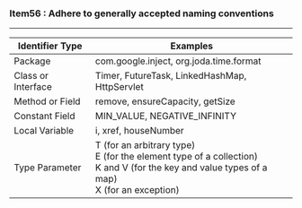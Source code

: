### Item56 : Adhere to generally accepted naming conventions

----------

| Identifier Type | Examples |
| ----|----|
| Package | com.google.inject, org.joda.time.format |
| Class or Interface | Timer, FutureTask, LinkedHashMap, HttpServlet |
| Method or Field | remove, ensureCapacity, getSize |
| Constant Field | MIN_VALUE, NEGATIVE_INFINITY |
| Local Variable | i, xref, houseNumber |
| Type Parameter | T (for an arbitrary type) <br> E (for the element type of a collection) <br> K and V (for the key and value types of a map) <br> X (for an exception)